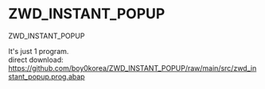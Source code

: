 # ZWD_INSTANT_POPUP
ZWD_INSTANT_POPUP

It's just 1 program.<BR>
direct download:<BR>
https://github.com/boy0korea/ZWD_INSTANT_POPUP/raw/main/src/zwd_instant_popup.prog.abap
